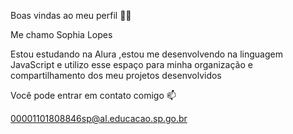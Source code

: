 Boas vindas ao meu perfil 💙💙

Me chamo Sophia Lopes 

Estou estudando na Alura
,estou me desenvolvendo na linguagem JavaScript
 e utilizo esse espaço para minha organização e compartilhamento dos meu projetos desenvolvidos

Você pode entrar em contato comigo 📫

00001101808846sp@al.educacao.sp.go.br 
